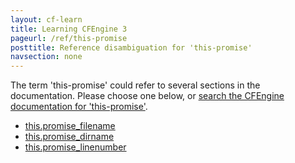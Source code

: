 ```yaml
---
layout: cf-learn
title: Learning CFEngine 3
pageurl: /ref/this-promise
posttitle: Reference disambiguation for 'this-promise'
navsection: none
---
```


The term 'this-promise' could refer to several sections in the documentation. Please choose one below, or
[search the CFEngine documentation for 'this-promise'](http://docs.cfengine.com/latest/search.html?q=this-promise).

- [this.promise_filename](http://docs.cfengine.com/latest/reference-special-variables-this.html#this-promise_filename)
- [this.promise_dirname](http://docs.cfengine.com/latest/reference-special-variables-this.html#this-promise_dirname)
- [this.promise_linenumber](http://docs.cfengine.com/latest/reference-special-variables-this.html#this-promise_linenumber)
